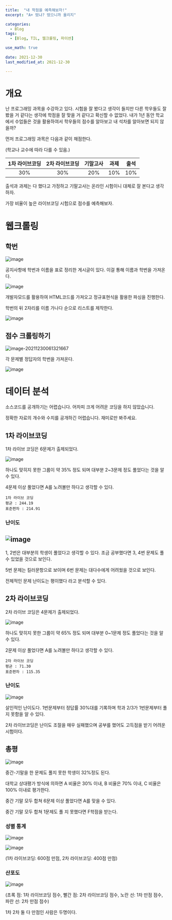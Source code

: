 ```yaml
---
title:  "내 학점을 예측해보자!"
excerpt: "A+ 떴냐? 떴으니까 올리지"

categories:
  - Blog
tags:
  - [Blog, TIL, 웹크롤링, 파이썬]

use_math: true
 
date: 2021-12-30
last_modified_at: 2021-12-30

---
```


# 개요

난 프로그래밍 과목을 수강하고 있다. 시험을 잘 봤다고 생각이 들지만 다른 학우들도 잘 봤을 거 같다는 생각에 학점을 잘 맞을 거 같다고 확신할 수 없었다. 내가 1년 동안 학교에서 수업들은 것을 활용하여서 학우들의 점수를 알아보고 내 석차를 알아보면 되지 않을까?  



먼저 프로그래밍 과목은 다음과 같이 채점한다.    

(학교나 교수에 따라 다를 수 있음.)  

| 1차 라이브코딩 | 2차 라이브코딩 | 기말고사 | 과제 | 출석 |
| :------------: | :------------: | :------: | :--: | :--: |
|      30%       |      30%       |   20%    | 10%  | 10%  |

출석과 과제는 다 했다고 가정하고 기말고사는 온라인 시험이니 대체로 잘 본다고 생각하자.    

가장 비율이 높은 라이브코딩 시험으로 점수를 예측해보자.  

# 웹크롤링

## 학번

![image](https://user-images.githubusercontent.com/76248669/147703096-15db5f2c-be63-465f-92bd-4c594e04cdcc.png)

공지사항에 학번과 이름을 표로 정리한 게시글이 있다. 이걸 통해 이름과 학번을 가져온다.

![image](https://user-images.githubusercontent.com/76248669/147703294-b6ea33a5-dea7-4b42-b807-bd2ccead55c1.png)

개발자모드를 활용하여 HTML코드를 가져오고 정규표현식을 활용한 파싱을 진행한다.  

학번의 뒤 2자리를 이름 가나다 순으로 리스트를 제작한다.  

![image](https://user-images.githubusercontent.com/76248669/147703594-2de64020-2c3d-4baf-ae82-782d1154fbd3.png)

## 점수 크롤링하기

![image-20211230061321667](C:\Users\rich3\AppData\Roaming\Typora\typora-user-images\image-20211230061321667.png)

각 문제별 정답자의 학번을 가져온다.

![image](https://user-images.githubusercontent.com/76248669/147703974-17921312-7ae2-4fb4-bc15-572e19a2afba.png)

# 데이터 분석

소스코드를 공개하기는 어렵습니다. 어차피 크게 어려운 코딩을 하지 않았습니다.    

정확한 자료의 개수와 수치를 공개하긴 어렵습니다. 재미로만 봐주세요.    

## 1차 라이브코딩

1차 라이브 코딩은 6문제가 출제되었다.   

![image](https://user-images.githubusercontent.com/76248669/147704119-84dc6b57-1f9d-4d04-a4c7-332b318931e3.png)

하나도 맞히지 못한 그룹이 약 35% 정도 되며 대부분 2~3문제 정도 풀었다는 것을 알 수 있다.  

4문제 이상 풀었다면 A를 노려볼만 하다고 생각할 수 있다.  

```
1차 라이브 코딩
평균 : 244.19
표준편차 : 214.91
```

### 난이도

## ![image](https://user-images.githubusercontent.com/76248669/147705491-28a8c643-5478-4876-998d-07505a326e30.png)

1, 2번은 대부분의 학생이 풀었다고 생각할 수 있다. 조금 공부했다면 3, 4번 문제도 풀 수 있었을 것으로 보인다.   

5번 문제는 킬러문항으로 보이며 6번 문제는 대다수에게 어려웠을 것으로 보인다.   



전체적인 문제 난이도는 평이했다 라고 분석할 수 있다.  

## 2차 라이브코딩

2차 라이브 코딩은 4문제가 출제되었다. 

![image](https://user-images.githubusercontent.com/76248669/147704345-b7320370-67e7-4efc-a65a-8c22f5003abe.png)

하나도 맞히지 못한 그룹이 약 65% 정도 되며 대부분 0~1문제 정도 풀었다는 것을 알 수 있다.  

2문제 이상 풀었다면 A를 노려볼만 하다고 생각할 수 있다.   

```
2차 라이브 코딩
평균 : 71.30
표준편차 : 115.35
```

### 난이도

![image](https://user-images.githubusercontent.com/76248669/147705523-17c156e0-fae4-4245-b673-bae70ace4ed1.png)

살인적인 난이도다. 1번문제부터 정답률 30%대를 기록하며 학과 2/3가 1번문제부터 풀 지 못함을 알 수 있다.  

2차 라이브코딩은 난이도 조절을 매우 실패했으며 공부를 했어도 고득점을 받기 어려운 시험이다.  



## 총평

![image](https://user-images.githubusercontent.com/76248669/147708400-241b95eb-b779-42c0-a650-0629931ae9dd.png)

중간-기말을 한 문제도 풀지 못한 학생이 32%정도 된다.  

대학교 상대평가 방식에 의하면 A 비율은 30% 이내, B 비율은 70% 이내, C 비율은 100% 이내로 평가한다.   

중간 기말 모두 합쳐 6문제 이상 풀었다면 A를 맞을 수 있다.    

중간 기말 모두 합쳐 1문제도 풀 지 못했다면 F학점을 받는다.    

### 성별 통계

![image](https://user-images.githubusercontent.com/76248669/147708890-f23927f3-2908-43a6-9f04-b6b65dab0896.png)

![image](https://user-images.githubusercontent.com/76248669/147708945-014a4326-f990-4b55-82f7-1b94f74ffb20.png)

(1차 라이브코딩: 600점 만점, 2차 라이브코딩: 400점 만점)    

### 산포도

![image](https://user-images.githubusercontent.com/76248669/147709338-5c69a3ac-474c-4817-a5ea-f00ff93ca9ae.png)

(초록 점: 1차 라이브코딩 점수, 빨간 점: 2차 라이브코딩 점수, 노란 선: 1차 만점 점수, 파란 선: 2차 만점 점수)  

1차 2차 둘 다 만점인 사람은 두명이다.   

